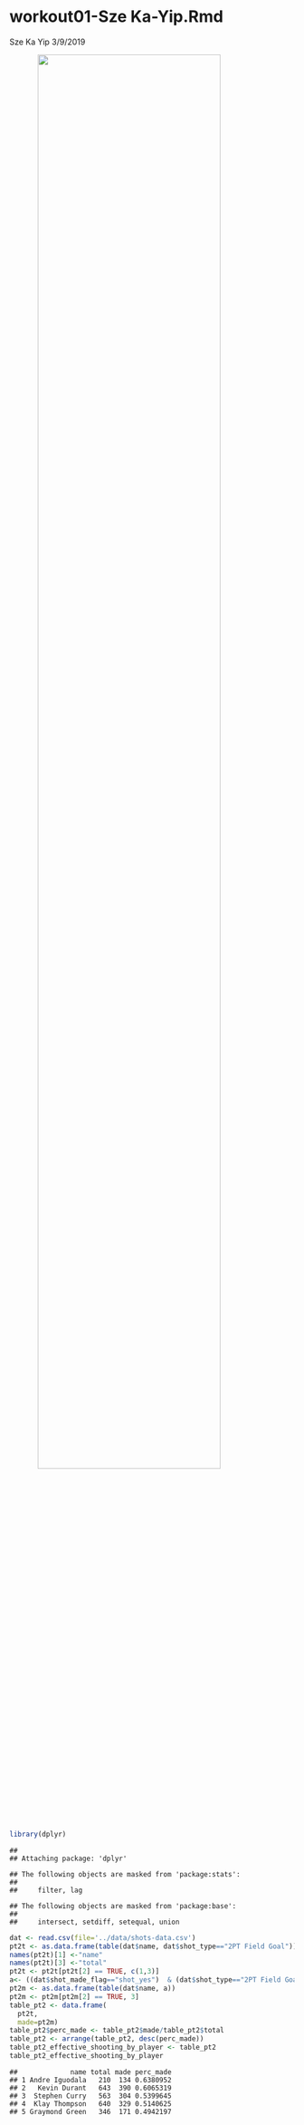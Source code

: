 workout01-Sze Ka-Yip.Rmd
================
Sze Ka Yip
3/9/2019

<img src="gsw-shot-charts.png" width="80%" style="display: block; margin: auto;" />

``` r
library(dplyr)
```

    ## 
    ## Attaching package: 'dplyr'

    ## The following objects are masked from 'package:stats':
    ## 
    ##     filter, lag

    ## The following objects are masked from 'package:base':
    ## 
    ##     intersect, setdiff, setequal, union

``` r
dat <- read.csv(file='../data/shots-data.csv')
pt2t <- as.data.frame(table(dat$name, dat$shot_type=="2PT Field Goal"))
names(pt2t)[1] <-"name"
names(pt2t)[3] <-"total"
pt2t <- pt2t[pt2t[2] == TRUE, c(1,3)]
a<- ((dat$shot_made_flag=="shot_yes")  & (dat$shot_type=="2PT Field Goal") )
pt2m <- as.data.frame(table(dat$name, a))
pt2m <- pt2m[pt2m[2] == TRUE, 3]
table_pt2 <- data.frame(
  pt2t,
  made=pt2m)
table_pt2$perc_made <- table_pt2$made/table_pt2$total
table_pt2 <- arrange(table_pt2, desc(perc_made))
table_pt2_effective_shooting_by_player <- table_pt2
table_pt2_effective_shooting_by_player 
```

    ##             name total made perc_made
    ## 1 Andre Iguodala   210  134 0.6380952
    ## 2   Kevin Durant   643  390 0.6065319
    ## 3  Stephen Curry   563  304 0.5399645
    ## 4  Klay Thompson   640  329 0.5140625
    ## 5 Graymond Green   346  171 0.4942197
